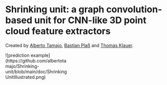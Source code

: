# Shrinking unit: a graph convolution-based unit for CNN-like 3D point cloud feature extractors
Created by <a href="https://albertotamajo.github.io/" target="_blank">Alberto Tamajo</a>, <a href="https://i3mainz.hs-mainz.de/team/bastianplass/" target="_blank">Bastian Plaß</a> and <a href="https://i3mainz.hs-mainz.de/team/thomasklauer/" target="_blank">Thomas Klauer</a>.
<div style="width: 40%; height: 40%">
  ![prediction example](https://github.com/albertotamajo/Shrinking-unit/blob/main/doc/ShrinkingUnitIllustrated.png)
</div>
